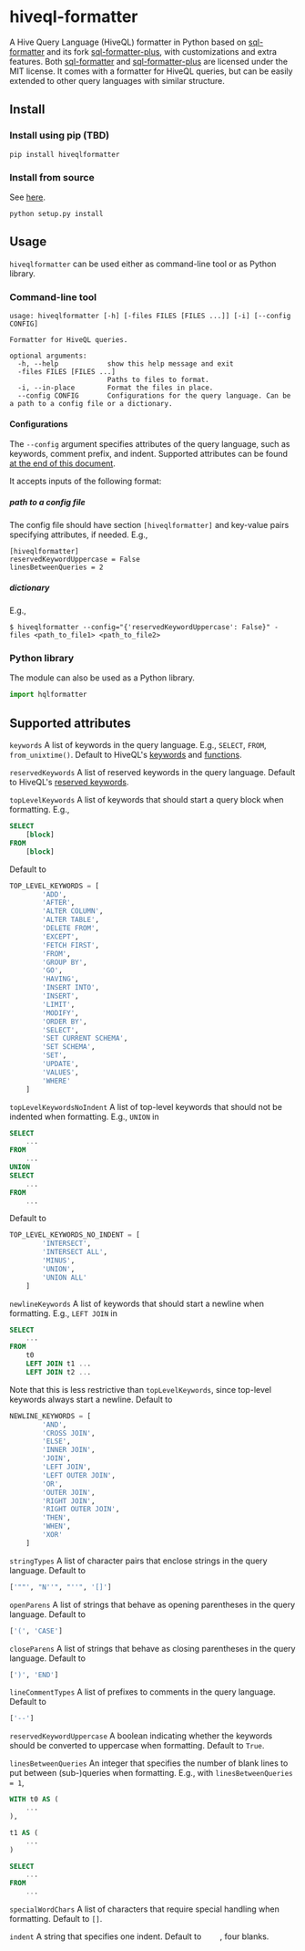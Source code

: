 # hiveql-formatter
A Hive Query Language (HiveQL) formatter in Python based on [sql-formatter](https://github.com/zeroturnaround/sql-formatter) and its fork [sql-formatter-plus](https://github.com/kufii/sql-formatter-plus), with customizations and extra features. Both [sql-formatter](https://github.com/zeroturnaround/sql-formatter) and [sql-formatter-plus](https://github.com/kufii/sql-formatter-plus) are licensed under the MIT license. It comes with a formatter for HiveQL queries, but can be easily extended to other query languages with similar structure.

## Install

### Install using pip (TBD)
```
pip install hiveqlformatter
```

### Install from source
See [here](https://docs.python.org/2/install/index.html#splitting-the-job-up).
```
python setup.py install
```

## Usage
`hiveqlformatter` can be used either as command-line tool or as Python library.

### Command-line tool
```
usage: hiveqlformatter [-h] [-files FILES [FILES ...]] [-i] [--config CONFIG]

Formatter for HiveQL queries.

optional arguments:
  -h, --help            show this help message and exit
  -files FILES [FILES ...]
                        Paths to files to format.
  -i, --in-place        Format the files in place.
  --config CONFIG       Configurations for the query language. Can be a path to a config file or a dictionary.
```
#### Configurations
The `--config` argument specifies attributes of the query language, such as keywords, comment prefix, and indent. Supported attributes can be found [at the end of this document](#supported-attributes).

It accepts inputs of the following format:

##### path to a config file
The config file should have section `[hiveqlformatter]` and key-value pairs specifying attributes, if needed. E.g.,
```
[hiveqlformatter]
reservedKeywordUppercase = False
linesBetweenQueries = 2
```

##### dictionary
E.g.,
```
$ hiveqlformatter --config="{'reservedKeywordUppercase': False}" -files <path_to_file1> <path_to_file2>
```

### Python library
The module can also be used as a Python library.
```python
import hqlformatter
```

## Supported attributes
`keywords`
A list of keywords in the query language. E.g., `SELECT`, `FROM`, `from_unixtime()`. Default to HiveQL's [keywords](https://cwiki.apache.org/confluence/display/Hive/LanguageManual+DDL) and [functions](https://cwiki.apache.org/confluence/display/Hive/LanguageManual+UDF).

`reservedKeywords`
A list of reserved keywords in the query language. Default to HiveQL's [reserved keywords](https://cwiki.apache.org/confluence/display/Hive/LanguageManual+DDL).

`topLevelKeywords`
A list of keywords that should start a query block when formatting. E.g.,
```sql
SELECT
    [block]
FROM
    [block]
```
Default to
```python
TOP_LEVEL_KEYWORDS = [
        'ADD',
        'AFTER',
        'ALTER COLUMN',
        'ALTER TABLE',
        'DELETE FROM',
        'EXCEPT',
        'FETCH FIRST',
        'FROM',
        'GROUP BY',
        'GO',
        'HAVING',
        'INSERT INTO',
        'INSERT',
        'LIMIT',
        'MODIFY',
        'ORDER BY',
        'SELECT',
        'SET CURRENT SCHEMA',
        'SET SCHEMA',
        'SET',
        'UPDATE',
        'VALUES',
        'WHERE'
    ]
```

`topLevelKeywordsNoIndent`
A list of top-level keywords that should not be indented when formatting. E.g., `UNION` in
```sql
SELECT
    ...
FROM
    ...
UNION
SELECT
    ...
FROM
    ...
```
Default to
```Python
TOP_LEVEL_KEYWORDS_NO_INDENT = [
        'INTERSECT',
        'INTERSECT ALL',
        'MINUS',
        'UNION',
        'UNION ALL'
    ]
```

`newlineKeywords`
A list of keywords that should start a newline when formatting. E.g., `LEFT JOIN` in
```sql
SELECT
    ...
FROM
    t0
    LEFT JOIN t1 ...
    LEFT JOIN t2 ...
```
Note that this is less restrictive than `topLevelKeywords`, since top-level keywords always start a newline.
Default to
```python
NEWLINE_KEYWORDS = [
        'AND',
        'CROSS JOIN',
        'ELSE',
        'INNER JOIN',
        'JOIN',
        'LEFT JOIN',
        'LEFT OUTER JOIN',
        'OR',
        'OUTER JOIN',
        'RIGHT JOIN',
        'RIGHT OUTER JOIN',
        'THEN',
        'WHEN',
        'XOR'
    ]
```

`stringTypes`
A list of character pairs that enclose strings in the query language. Default to
```python
['""', "N''", "''", '[]']
```

`openParens`
A list of strings that behave as opening parentheses in the query language. Default to
```python
['(', 'CASE']
```

`closeParens`
A list of strings that behave as closing parentheses in the query language. Default to
```python
[')', 'END']
```

`lineCommentTypes`
A list of prefixes to comments in the query language. Default to
```python
['--']
```

`reservedKeywordUppercase`
A boolean indicating whether the keywords should be converted to uppercase when formatting. Default to `True`.

`linesBetweenQueries`
An integer that specifies the number of blank lines to put between (sub-)queries when formatting. E.g., with `linesBetweenQueries = 1`,
```sql
WITH t0 AS (
    ...
),

t1 AS (
    ...
)

SELECT
    ...
FROM
    ...
```

`specialWordChars`
A list of characters that require special handling when formatting. Default to `[]`.

`indent`
A string that specifies one indent. Default to `    `, four blanks.

